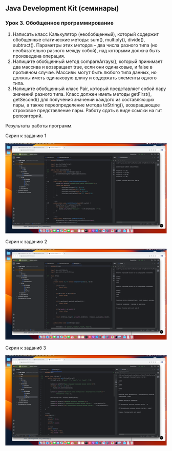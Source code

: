 ## Java Development Kit (семинары)
### Урок 3. Обобщенное программирование
1) Написать класс Калькулятор (необобщенный), который содержит обобщенные статические методы: sum(), multiply(), divide(), subtract(). Параметры этих методов – два числа разного типа (но необязательно разного между собой), над которыми должна быть произведена операция.
2) Напишите обобщенный метод compareArrays(), который принимает два массива и возвращает true, если они одинаковые, и false в противном случае. Массивы могут быть любого типа данных, но должны иметь одинаковую длину и содержать элементы одного типа.
3) Напишите обобщенный класс Pair, который представляет собой пару значений разного типа. Класс должен иметь методы getFirst(), getSecond() для получения значений каждого из составляющих пары, а также переопределение метода toString(), возвращающее строковое представление пары.
Работу сдать в виде ссылки на гит репозиторий.

Результаты работы программ.

Скрин к заданию 1

![1](https://github.com/PavelLogeiko/JDK_HW03/blob/main/images/1.png)

Скрин к заданию 2

![2](https://github.com/PavelLogeiko/JDK_HW03/blob/main/images/2.png)

Скрин к заданиб 3

![3](https://github.com/PavelLogeiko/JDK_HW03/blob/main/images/3.png)
